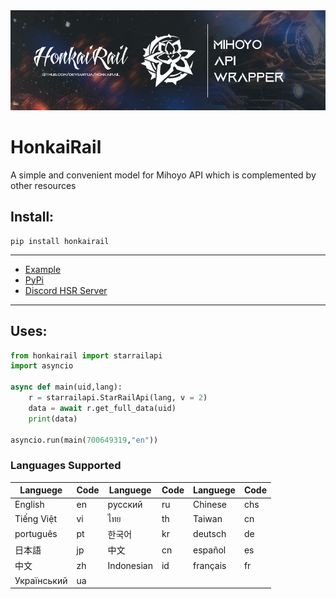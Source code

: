 <img src = "https://raw.githubusercontent.com/DEViantUA/HonkaiRail/main/HonkaiRail.png" with = 100%> 

# HonkaiRail
 A simple and convenient model for Mihoyo API which is complemented by other resources


## Install:

```
pip install honkairail
```
___
* [Example](https://github.com/DEViantUA/HonkaiRail/tree/main/Example)
* [PyPi](https://pypi.org/project/honkairail/#files)
* [Discord HSR Server](https://discord.gg/eu55vTgmSA)
___

## Uses:
``` py
from honkairail import starrailapi
import asyncio

async def main(uid,lang):
    r = starrailapi.StarRailApi(lang, v = 2)
    data = await r.get_full_data(uid)
    print(data)

asyncio.run(main(700649319,"en"))
```

### Languages Supported
| Languege    |  Code   | Languege    |  Code   | Languege    |  Code   |
|-------------|---------|-------------|---------|-------------|---------|
|  English    |     en  |  русский    |     ru  |  Chinese    |    chs  |
|  Tiếng Việt |     vi  |  ไทย        |     th  | Taiwan     |    cn  |
|  português  |     pt  | 한국어      |     kr  | deutsch    |     de  |
|  日本語      |     jp  | 中文        |     cn  | español    |     es  |
|  中文        |     zh  | Indonesian |     id  | français   |     fr  |
| Український | ua |
